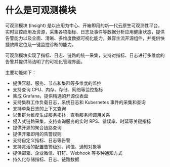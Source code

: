 # 什么是可观测模块

可观测模块 (Insight) 是以应用为中心、开箱即用的新一代云原生可观测性平台，实时监控应用及资源，采集各项指标、日志及事件等数据分析应用健康状态，提供告警能力以及全面、清晰、多维度数据可视化能力，兼容主流开源组件，并提供快捷故障定位及一键监控诊断的能力。

可观测模块实现了指标、日志、链路的统一采集，支持对指标、日志进行多维度的告警并提供简洁明了的可视化管理界面。

主要功能如下：

- 提供容器、服务、节点和集群等多维度的监控
- 支持查询 CPU、内存、存储、网络等监控指标
- 集成 Grafana，提供精选的开源仪表盘
- 支持集群工作负载日志，系统日志和 Kubernetes 事件的采集和查询
- 支持单条日志的上下文查询
- 以集群为维度生成服务拓扑，查看服务间调用关系
- 侵入式链路采集，支持查询服务的实时 RPS、错误率、时延等关键指标
- 提供开源的聚合链路查询
- 提供开箱即用的告警规则
- 支持自定义指标、日志等告警
- 支持灵活的配置告警级别、阈值、通知对象等
- 提供邮箱、企业微信、钉钉、Webhook 等多种通知方式
- 持久化存储指标、日志、链路数据

